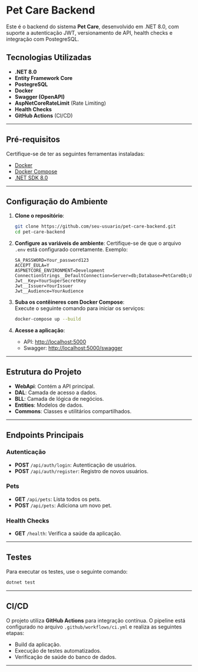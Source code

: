 # Pet Care Backend

Este é o backend do sistema **Pet Care**, desenvolvido em .NET 8.0, com suporte a autenticação JWT, versionamento de API, health checks e integração com PostegreSQL.

## Tecnologias Utilizadas

- **.NET 8.0**
- **Entity Framework Core**
- **PostegreSQL**
- **Docker**
- **Swagger (OpenAPI)**
- **AspNetCoreRateLimit** (Rate Limiting)
- **Health Checks**
- **GitHub Actions** (CI/CD)

---

## Pré-requisitos

Certifique-se de ter as seguintes ferramentas instaladas:

- [Docker](https://www.docker.com/)
- [Docker Compose](https://docs.docker.com/compose/)
- [.NET SDK 8.0](https://dotnet.microsoft.com/download/dotnet/8.0)

---

## Configuração do Ambiente

1. **Clone o repositório**:

   ```bash
   git clone https://github.com/seu-usuario/pet-care-backend.git
   cd pet-care-backend
   ```

2. **Configure as variáveis de ambiente**:
   Certifique-se de que o arquivo `.env` está configurado corretamente. Exemplo:

   ```properties
   SA_PASSWORD=Your_password123
   ACCEPT_EULA=Y
   ASPNETCORE_ENVIRONMENT=Development
   ConnectionStrings__DefaultConnection=Server=db;Database=PetCareDb;User=sa;Password=Your_password123;
   Jwt__Key=YourSuperSecretKey
   Jwt__Issuer=YourIssuer
   Jwt__Audience=YourAudience
   ```

3. **Suba os contêineres com Docker Compose**:  
   Execute o seguinte comando para iniciar os serviços:

   ```bash
   docker-compose up --build
   ```

4. **Acesse a aplicação**:
   - API: [http://localhost:5000](http://localhost:5000)
   - Swagger: [http://localhost:5000/swagger](http://localhost:5000/swagger)

---

## Estrutura do Projeto

- **WebApi**: Contém a API principal.
- **DAL**: Camada de acesso a dados.
- **BLL**: Camada de lógica de negócios.
- **Entities**: Modelos de dados.
- **Commons**: Classes e utilitários compartilhados.

---

## Endpoints Principais

### Autenticação

- **POST** `/api/auth/login`: Autenticação de usuários.
- **POST** `/api/auth/register`: Registro de novos usuários.

### Pets

- **GET** `/api/pets`: Lista todos os pets.
- **POST** `/api/pets`: Adiciona um novo pet.

### Health Checks

- **GET** `/health`: Verifica a saúde da aplicação.

---

## Testes

Para executar os testes, use o seguinte comando:

```bash
dotnet test
```

---

## CI/CD

O projeto utiliza **GitHub Actions** para integração contínua. O pipeline está configurado no arquivo `.github/workflows/ci.yml` e realiza as seguintes etapas:

- Build da aplicação.
- Execução de testes automatizados.
- Verificação de saúde do banco de dados.

---
